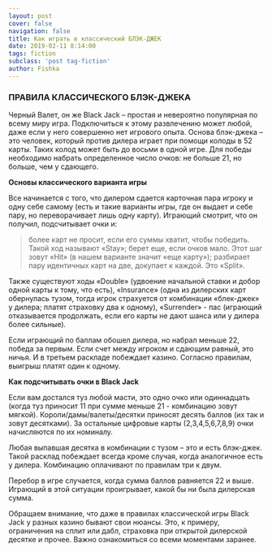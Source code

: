 ```yaml
---
layout: post
cover: false
navigation: false
title: Как играть в классический БЛЭК-ДЖЕК
date: 2019-02-11 8:14:00
tags: fiction
subclass: 'post tag-fiction'
author: Fishka
---
```


### ПРАВИЛА КЛАССИЧЕСКОГО БЛЭК-ДЖЕКА

Черный Валет, он же Black Jack – простая и невероятно популярная по всему миру игра. Подключиться к этому развлечению может любой, даже если у него совершенно нет игрового опыта. Основа блэк-джека – это человек, который против дилера играет при помощи колоды в 52 карты. Таких колод может быть до восьми в одной игре. Для победы необходимо набрать определенное число очков: не больше 21, но больше, чем у сдающего.

**Основы классического варианта игры**

Все начинается с того, что дилером сдается карточная пара игроку и одну себе самому (есть и такие варианты игры, где он выдает и себе пару, но переворачивает лишь одну карту). Играющий смотрит, что он получил, подсчитывает очки и:

> более карт не просит, если его суммы хватит, чтобы победить. Такой ход называют «Stay»;
> берет еще, если очков мало. Этот шаг зовут «Hit» (в нашем варианте значит «еще карту»);
> разбирает пару идентичных карт на две, докупает к каждой. Это «Split».

Также существуют ходы «Double» (удвоение начальной ставки и добор одной карты к тому, что есть), «Insurance» (одна из дилерских карт обернулась тузом, тогда игрок страхуется от комбинации «блек-джек» у дилера; платят страховку два к одному), «Surrender» - пас (играющий отказывается продолжать, если его карты не дают шанса или у дилера более сильные).

Если играющий по баллам обошел дилера, но набрал меньше 22, победа за первым. Если счет между игроком и сдающим равный, это ничья. И в третьем раскладе побеждает казино. Согласно правилам, выигрыш платят один к одному.

**Как подсчитывать очки в Black Jack**

Если вам достался туз любой масти, это одно очко или одиннадцать (когда туз приносит 11 при сумме меньше 21 - комбинацию зовут мягкой). Короли/дамы/валеты/десятки приносят десять баллов (их так и зовут десятками). За остальные цифровые карты (2,3,4,5,6,7,8,9) очки начисляются по их номиналу. 

Любая выпавшая десятка в комбинации с тузом – это и есть блэк-джек. Такой расклад побеждает всегда кроме случая, когда аналогичное есть у дилера. Комбинацию оплачивают по правилам три к двум. 

Перебор в игре случается, когда сумма баллов равняется 22 и выше. Играющий в этой ситуации проигрывает, какой бы ни была дилерская сумма. 

Обращаем внимание, что даже в правилах классической игры Black Jack у разных казино бывают свои нюансы. Это, к примеру, ограничения на сплит или дабл, страховка при открытой дилерской десятке и прочее. Важно ознакомиться со всеми моментами заранее.  